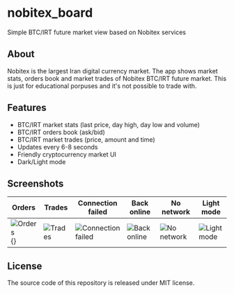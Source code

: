 # nobitex_board
Simple BTC/IRT future market view based on Nobitex services

## About
Nobitex is the largest Iran digital currency market. The app shows market stats, orders book and market trades of Nobitex BTC/IRT future market. This is just for educational porpuses and it's not possible to trade with.

## Features
* BTC/IRT market stats (last price, day high, day low and volume)
* BTC/IRT orders book (ask/bid)
* BTC/IRT market trades (price, amount and time)
* Updates every 6-8 seconds
* Friendly cryptocurrency market UI
* Dark/Light mode

## Screenshots
Orders | Trades | Connection failed | Back online | No network | Light mode
------------ | ------------- | ------------ | ------------- | ------------ | -------------
![Orders](https://raw.githubusercontent.com/dastgerdi/nobitex_board/main/screenshots/screenshot_1_s.jpg){} | ![Trades](https://raw.githubusercontent.com/dastgerdi/nobitex_board/main/screenshots/screenshot_2_s.jpg) | ![Connection failed](https://raw.githubusercontent.com/dastgerdi/nobitex_board/main/screenshots/screenshot_3_s.jpg) | ![Back online](https://raw.githubusercontent.com/dastgerdi/nobitex_board/main/screenshots/screenshot_4_s.jpg) | ![No network](https://raw.githubusercontent.com/dastgerdi/nobitex_board/main/screenshots/screenshot_5_s.jpg) | ![Light mode](https://raw.githubusercontent.com/dastgerdi/nobitex_board/main/screenshots/screenshot_6_s.jpg)

## License
The source code of this repository is released under MIT license.
